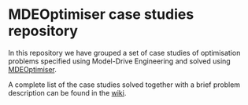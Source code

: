# MDEOptimiser case studies repository

In this repository we have grouped a set of case studies of optimisation problems specified using Model-Drive Engineering and solved using [MDEOptimiser](https://mde-optimiser.github.io).

A complete list of the case studies solved together with a brief problem description can be found in the [wiki](https://github.com/mde-optimiser/case_studies/wiki).
